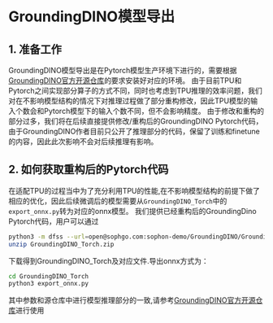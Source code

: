 # GroundingDINO模型导出
## 1. 准备工作
GroundingDINO模型导出是在Pytorch模型生产环境下进行的，需要根据[GroundingDINO官方开源仓库](https://github.com/IDEA-Research/GroundingDINO/tree/main)的要求安装好对应的环境。
由于目前TPU和Pytorch之间实现部分算子的方式不同，同时也考虑到TPU推理的效率问题，我们对在不影响模型结构的情况下对推理过程做了部分重构修改，因此TPU模型的输入个数会和Pytorch模型下的输入个数不同，但不会影响精度。
由于修改和重构的部分过多，我们将在后续直接提供修改/重构后的GroundingDINO Pytorch代码，由于GroundingDINO作者目前只公开了推理部分的代码，保留了训练和finetune的内容，因此此次影响不会对后续推理有影响。

## 2. 如何获取重构后的Pytorch代码
在适配TPU的过程当中为了充分利用TPU的性能,在不影响模型结构的前提下做了相应的优化，因此后续微调后的模型需要从`GroundingDINO_Torch`中的`export_onnx.py`转为对应的onnx模型。
我们提供已经重构后的GroundingDino Pytorch代码，用户可以通过
```bash
python3 -m dfss --url=open@sophgo.com:sophon-demo/GroundingDINO/GroundingDINO_Torch.zip
unzip GroundingDINO_Torch.zip
```
下载得到GroundingDINO_Torch及对应文件.导出onnx方式为：
```bash
cd GroundingDINO_Torch
python3 export_onnx.py
```
其中参数和源仓库中进行模型推理部分的一致,请参考[GroundingDINO官方开源仓库](https://github.com/IDEA-Research/GroundingDINO/tree/main)进行使用

